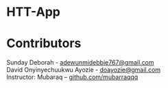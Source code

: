# HTT-App


# Contributors

Sunday Deborah - [adewunmidebbie767@gmail.com]([adewunmidebbie767@gmail.com)  
David Onyinyechuukwu Ayozie - [doayozie@gmail.com](mailto:doayozie@gmail.com)  
Instructor: Mubaraq – [github.com/mubarraqqq](https://github.com/mubarraqqq)
